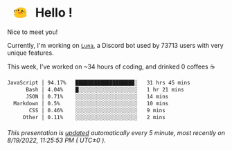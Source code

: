 <h1>   <img src="./spoinky.gif" style="vertical-align:middle;" width="30px">   Hello ! </h1>

Nice to meet you!

Currently, I'm working on <a href='https://github.com/Asgarrrr/Luna'>`Luna`</a>, a Discord bot used by 73713 users with very unique features.

This week, I've worked on ~34 hours of coding, and drinked 0 coffees ☕

```
JavaScript │ 94.17%   ███████████████████░   31 hrs 45 mins
      Bash │ 4.04%    █░░░░░░░░░░░░░░░░░░░   1 hr 21 mins
      JSON │ 0.71%    ░░░░░░░░░░░░░░░░░░░░   14 mins
  Markdown │ 0.5%     ░░░░░░░░░░░░░░░░░░░░   10 mins
       CSS │ 0.46%    ░░░░░░░░░░░░░░░░░░░░   9 mins
     Other │ 0.11%    ░░░░░░░░░░░░░░░░░░░░   2 mins
```

###### This presentation is [updated](https://github.com/Asgarrrr) automatically every 5 minute, most recently on 8/19/2022, 11:25:53 PM ( UTC±0 ).